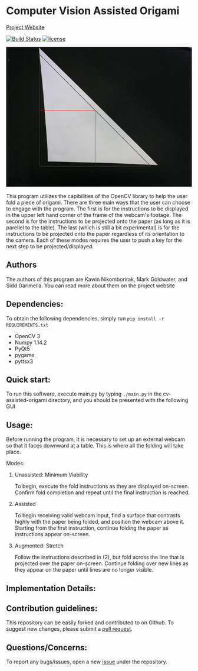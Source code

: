 

# Computer Vision Assisted Origami
[Project Website](https://concavegit.github.io/cv-assisted-origami/)

[![Build Status](https://travis-ci.org/concavegit/cv-assisted-origami.svg?branch=master)](https://travis-ci.org/concavegit/cv-assisted-origami)
[![license](https://img.shields.io/github/license/mashape/apistatus.svg)](https://github.com/concavegit/cv-assisted-origami/blob/master/LICENSE)

![demo](https://github.com/concavegit/cv-assisted-origami/blob/gh-pages/PaperPics/testresult.png?raw=true)

This program utilizes the capibilities of the OpenCV library to help the user fold a piece of origami. There are three main
ways that the user can choose to engage with the program. The first is for the instructions to be displayed in the upper left
hand corner of the frame of the webcam's footage. The second is for the instructions to be projected onto the paper (as long
as it is parellel to the table). The last (which is still a bit experimental) is for the instructions to be projected onto the paper regardless of its orientation to the camera. Each of these modes requires the user to push a key for the next step
to be projected/displayed.

## Authors
The authors of this program are Kawin Nikomborirak, Mark Goldwater, and Sidd Garimella. You can read more about them on
the project website

## Dependencies:
To obtain the following dependencies, simply run `pip install -r REQUIREMENTS.txt`
  * OpenCV 3
  * Numpy 1.14.2
  * PyQt5
  * pygame
  * pyttsx3

## Quick start:

To run this software, execute main.py by typing `./main.py` in the cv-assisted-origami directory, and you should
be presented with the following GUI

## Usage:
Before running the program, it is necessary to set up an external webcam so that it faces downward at a table. This is where
all the folding will take place.

Modes:

1. Unassisted: Minimum Viability

    To begin, execute the fold instructions as they are displayed on-screen. Confirm fold completion and repeat until the final instruction is reached.

2. Assisted

    To begin receiving valid webcam input, find a surface that contrasts highly with the paper being folded, and position the webcam above it. Starting from the first instruction, continue folding the paper as instructions appear on-screen.

3. Augmented: Stretch

    Follow the instructions described in (2), but fold across the line that is projected over the paper on-screen. Continue folding over new lines as they appear on the paper until lines are no longer visible.

## Implementation Details:


## Contribution guidelines:

This repository can be easily forked and contributed to on Github. To suggest new changes, please submit a [pull request](https://github.com/concavegit/cv-assisted-origami/pulls).

## Questions/Concerns:

To report any bugs/issues, open a new [issue](https://github.com/concavegit/cv-assisted-origami/issues) under the repository.

